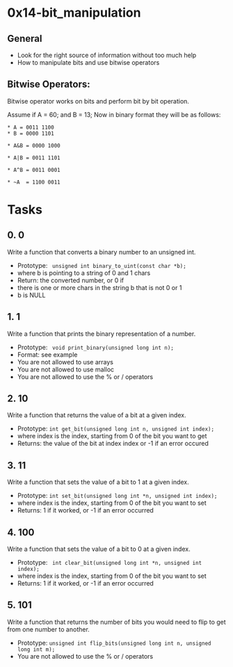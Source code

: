# 0x14-bit_manipulation  
## General  
- Look for the right source of information without too much help
- How to manipulate bits and use bitwise operators
## Bitwise Operators:
Bitwise operator works on bits and perform bit by bit operation.  

Assume if A = 60; and B = 13; Now in binary format they will be as follows:  
```
* A = 0011 1100
* B = 0000 1101
```  
```
* A&B = 0000 1000

* A|B = 0011 1101

* A^B = 0011 0001

* ~A  = 1100 0011
```  
# Tasks
## 0. 0
Write a function that converts a binary number to an unsigned int.  

- Prototype: ` unsigned int binary_to_uint(const char *b);`
- where b is pointing to a string of 0 and 1 chars
- Return: the converted number, or 0 if
- there is one or more chars in the string b that is not 0 or 1
- b is NULL
## 1. 1
Write a function that prints the binary representation of a number.  

- Prototype: ` void print_binary(unsigned long int n);`
- Format: see example
- You are not allowed to use arrays
- You are not allowed to use malloc
- You are not allowed to use the % or / operators
## 2. 10
Write a function that returns the value of a bit at a given index.  

- Prototype: `int get_bit(unsigned long int n, unsigned int index);`
- where index is the index, starting from 0 of the bit you want to get
- Returns: the value of the bit at index index or -1 if an error occured
## 3. 11
Write a function that sets the value of a bit to 1 at a given index.  

- Prototype: `int set_bit(unsigned long int *n, unsigned int index);`
- where index is the index, starting from 0 of the bit you want to set
- Returns: 1 if it worked, or -1 if an error occurred
## 4. 100
Write a function that sets the value of a bit to 0 at a given index.  

- Prototype: ` int clear_bit(unsigned long int *n, unsigned int index);`
- where index is the index, starting from 0 of the bit you want to set
- Returns: 1 if it worked, or -1 if an error occurred
## 5. 101
Write a function that returns the number of bits you would need to flip to get from one number to another.  

- Prototype: `unsigned int flip_bits(unsigned long int n, unsigned long int m);`
- You are not allowed to use the % or / operators
